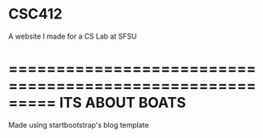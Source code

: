 # CSC412
A website I made for a CS Lab at SFSU

=========================================================
ITS ABOUT BOATS
=========================================================


Made using startbootstrap's blog template
